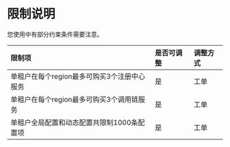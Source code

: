# 限制说明

您使用中有部分约束条件需要注意。

| 限制项	| 是否可调整	| 调整方式 |
| :- | :- | :- |
|  单租户在每个region最多可购买3个注册中心服务	|  是	|  工单  |
|  单租户在每个region最多可购买3个调用链服务 |  是	|  工单 |
|  单租户全局配置和动态配置共限制1000条配置项  	 |  是	|  工单 |



